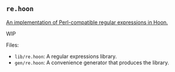 ##  `re.hoon`

[An implementation of Perl-compatible regular expressions in Hoon.][UF]

WIP

[UF]: https://urbit.org/grants/regex-library

Files:

- `lib/re.hoon`:  A regular expressions library.
- `gen/re.hoon`:  A convenience generator that produces the library.
